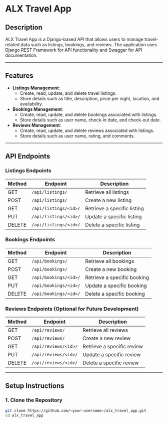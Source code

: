 # **ALX Travel App**

## **Description**

ALX Travel App is a Django-based API that allows users to manage travel-related data such as listings, bookings, and reviews. The application uses Django REST Framework for API functionality and Swagger for API documentation.

---

## **Features**
- **Listings Management**:
  - Create, read, update, and delete travel listings.
  - Store details such as title, description, price per night, location, and availability.
- **Bookings Management**:
  - Create, read, update, and delete bookings associated with listings.
  - Store details such as user name, check-in date, and check-out date.
- **Reviews Management**:
  - Create, read, update, and delete reviews associated with listings.
  - Store details such as user name, rating, and comments.

---

## **API Endpoints**

### **Listings Endpoints**
| Method | Endpoint              | Description                 |
|--------|-----------------------|-----------------------------|
| GET    | `/api/listings/`      | Retrieve all listings       |
| POST   | `/api/listings/`      | Create a new listing        |
| GET    | `/api/listings/<id>/` | Retrieve a specific listing |
| PUT    | `/api/listings/<id>/` | Update a specific listing   |
| DELETE | `/api/listings/<id>/` | Delete a specific listing   |

### **Bookings Endpoints**
| Method | Endpoint              | Description                 |
|--------|-----------------------|-----------------------------|
| GET    | `/api/bookings/`      | Retrieve all bookings       |
| POST   | `/api/bookings/`      | Create a new booking        |
| GET    | `/api/bookings/<id>/` | Retrieve a specific booking |
| PUT    | `/api/bookings/<id>/` | Update a specific booking   |
| DELETE | `/api/bookings/<id>/` | Delete a specific booking   |

### **Reviews Endpoints (Optional for Future Development)**
| Method | Endpoint              | Description                 |
|--------|-----------------------|-----------------------------|
| GET    | `/api/reviews/`       | Retrieve all reviews        |
| POST   | `/api/reviews/`       | Create a new review         |
| GET    | `/api/reviews/<id>/`  | Retrieve a specific review  |
| PUT    | `/api/reviews/<id>/`  | Update a specific review    |
| DELETE | `/api/reviews/<id>/`  | Delete a specific review    |

---

## **Setup Instructions**

### **1. Clone the Repository**
```bash
git clone https://github.com/<your-username>/alx_travel_app.git
cd alx_travel_app